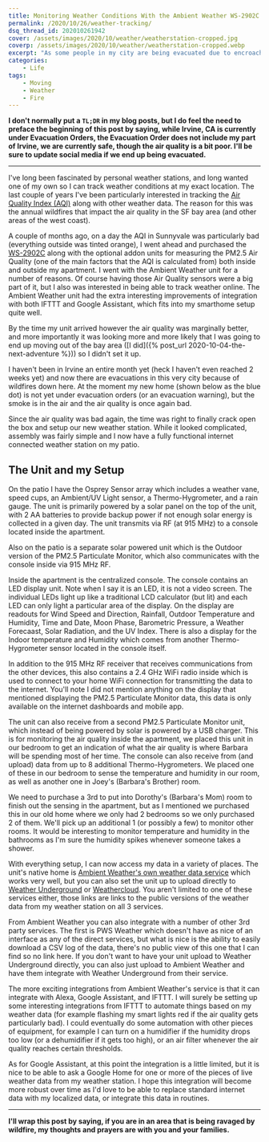 ```yaml
---
title: Monitoring Weather Conditions With the Ambient Weather WS-2902C
permalink: /2020/10/26/weather-tracking/
dsq_thread_id: 202010261942
cover: /assets/images/2020/10/weather/weatherstation-cropped.jpg
coverp: /assets/images/2020/10/weather/weatherstation-cropped.webp
excerpt: "As some people in my city are being evacuated due to encroaching fires, I finally setup my weather station to track the weather and air quality."
categories:
    - Life
tags:
    - Moving
    - Weather
    - Fire
---
```

**I don't normally put a `TL;DR` in my blog posts, but I do feel the need to preface the beginning of this post by saying, while Irvine, CA is currently under Evacuation Orders, the Evacuation Order does not include my part of Irvine, we are currently safe, though the air quality is a bit poor.  I'll be sure to update social media if we end up being evacuated.**

-----

I've long been fascinated by personal weather stations, and long wanted one of my own so I can track weather conditions at my exact location.  The last couple of years I've been particularly interested in tracking the [Air Quality Index (AQI)](https://en.wikipedia.org/wiki/Air_quality_index) along with other weather data. The reason for this was the annual wildfires that impact the air quality in the SF bay area (and other areas of the west coast).

A couple of months ago, on a day the AQI in Sunnyvale was particularly bad (everything outside was tinted orange), I went ahead and purchased the [WS-2902C](https://ambientweather.com/amws2902.html) along with the optional addon units for measuring the PM2.5 Air Quality (one of the main factors that the AQI is calculated from) both inside and outside my apartment.  I went with the Ambient Weather unit for a number of reasons.  Of course having those Air Quality sensors were a big part of it, but I also was interested in being able to track weather online.  The Ambient Weather unit had the extra interesting improvements of integration with both IFTTT and Google Assistant, which fits into my smarthome setup quite well.

By the time my unit arrived however the air quality was marginally better, and more importantly it was looking more and more likely that I was going to end up moving out of the bay area ([I did]({% post_url 2020-10-04-the-next-adventure %})) so I didn't set it up.

I haven't been in Irvine an entire month yet (heck I haven't even reached 2 weeks yet) and now there are evacuations in this very city because of wildfires down here.  At the moment my new home (shown below as the blue dot) is not yet under evacuation orders (or an evacuation warning), but the smoke is in the air and the air quality is once again bad.

<amp-img src="{{ site.baseurl }}/assets/images/2020/10/weather/fire-evacuations.webp" alt="Map of Fire Evacuations in Irvine" width="1355" height="1252" layout="responsive" lightbox>
    <amp-img fallback src="{{ site.baseurl }}/assets/images/2020/10/weather/fire-evacuations.png" alt="Map of Fire Evacuations in Irvine" width="1355" height="1252" layout="responsive"></amp-img>
</amp-img>

Since the air quality was bad again, the time was right to finally crack open the box and setup our new weather station.  While it looked complicated, assembly was fairly simple and I now have a fully functional internet connected weather station on my patio.  

## The Unit and my Setup
On the patio I have the Osprey Sensor array which includes a weather vane, speed cups, an Ambient/UV Light sensor, a Thermo-Hygrometer, and a rain gauge.  The unit is primarily powered by a solar panel on the top of the unit, with 2 AA batteries to provide backup power if not enough solar energy is collected in a given day.  The unit transmits via RF (at 915 MHz) to a console located inside the apartment.  

<amp-img src="{{ site.baseurl }}/assets/images/2020/10/weather/PXL_20201027_064916207.NIGHT.webp" alt="The Weather Unit on my patio, yes there is construction outside, great view" width="4032" height="3024" layout="responsive" lightbox>
    <amp-img fallback src="{{ site.baseurl }}/assets/images/2020/10/weather/PXL_20201027_064916207.NIGHT.jpg" alt="The Weather Unit on my patio, yes there is construction outside, great view" width="4032" height="3024" layout="responsive"></amp-img>
</amp-img>

Also on the patio is a separate solar powered unit which is the Outdoor version of the PM2.5 Particulate Monitor, which also communicates with the console inside via 915 MHz RF.

<amp-img src="{{ site.baseurl }}/assets/images/2020/10/weather/PXL_20201027_064931760.NIGHT.webp" alt="Air Quality Sensor PM 2.5" width="4032" height="3024" layout="responsive" lightbox>
    <amp-img fallback src="{{ site.baseurl }}/assets/images/2020/10/weather/PXL_20201027_064931760.NIGHT.jpg" alt="Air Quality Sensor PM 2.5" width="4032" height="3024" layout="responsive"></amp-img>
</amp-img>

Inside the apartment is the centralized console.  The console contains an LED display unit.  Note when I say it is an LED, it is not a video screen.  The individual LEDs light up like a traditional LCD calculator (but lit) and each LED can only light a particular area of the display.  On the display are readouts for Wind Speed and Direction, Rainfall, Outdoor Temperature and Humidity, Time and Date, Moon Phase, Barometric Pressure, a Weather Forecaast, Solar Radiation, and the UV Index.  There is also a display for the Indoor temperature and Humidity which comes from another Thermo-Hygrometer sensor located in the console itself.

<amp-img src="{{ site.baseurl }}/assets/images/2020/10/weather/PXL_20201027_065019498.webp" alt="The Main Console Display" width="4032" height="3024" layout="responsive" lightbox>
    <amp-img fallback src="{{ site.baseurl }}/assets/images/2020/10/weather/PXL_20201027_065019498.jpg" alt="The Main Console Display" width="4032" height="3024" layout="responsive"></amp-img>
</amp-img>

In addition to the 915 MHz RF receiver that receives communications from the other devices, this also contains a 2.4 GHz WiFi radio inside which is used to connect to your home WiFi connection for transmitting the data to the internet.  You'll note I did not mention anything on the display that mentioned displaying the PM2.5 Particulate Monitor data, this data is only available on the internet dashboards and mobile app.

<amp-img src="{{ site.baseurl }}/assets/images/2020/10/weather/Screenshot_20201027-001612.webp" alt="Viewing Air Quality on the Mobile App" width="1080" height="2160" layout="responsive" lightbox>
    <amp-img fallback src="{{ site.baseurl }}/assets/images/2020/10/weather/Screenshot_20201027-001612.png" alt="Viewing Air Quality on the Mobile App" width="1080" height="2160" layout="responsive"></amp-img>
</amp-img>

The unit can also receive from a second PM2.5 Particulate Monitor unit, which instead of being powered by solar is powered by a USB charger.  This is for monitoring the air quality inside the apartment, we placed this unit in our bedroom to get an indication of what the air quality is where Barbara will be spending most of her time.  The console can also receive from (and upload) data from up to 8 additional Thermo-Hygrometers.  We placed one of these in our bedroom to sense the temperature and humidity in our room, as well as another one in Joey's (Barbara's Brother) room.  

We need to purchase a 3rd to put into Dorothy's (Barbara's Mom) room to finish out the sensing in the apartment, but as I mentioned we purchased this in our old home where we only had 2 bedrooms so we only purchased 2 of them.  We'll pick up an additional 1 (or possibly a few) to monitor other rooms. It would be interesting to monitor temperature and humidity in the bathrooms as I'm sure the humidity spikes whenever someone takes a shower.

With everything setup, I can now access my data in a variety of places.  The unit's native home is [Ambient Weather's own weather data service](https://ambientweather.net/dashboard/435a5c93160dc349b6a8f4b1cc27f054) which works very well, but you can also set the unit up to upload directly to [Weather Underground](https://www.wunderground.com/dashboard/pws/KCAIRVIN182) or [Weathercloud](https://app.weathercloud.net/d2434962961#profile).  You aren't limited to one of these services either, those links are links to the public versions of the weather data from my weather station on all 3 services.

<amp-img src="{{ site.baseurl }}/assets/images/2020/10/weather/dashboard.webp" alt="Web Based Dashboard" width="1727" height="1444" layout="responsive" lightbox>
    <amp-img fallback src="{{ site.baseurl }}/assets/images/2020/10/weather/dashboard.png" alt="Web Based Dashboard" width="1727" height="1444" layout="responsive"></amp-img>
</amp-img>

From Ambient Weather you can also integrate with a number of other 3rd party services.  The first is PWS Weather which doesn't have as nice of an interface as any of the direct services, but what is nice is the ability to easily download a CSV log of the data, there's no public view of this one that I can find so no link here.  If you don't want to have your unit upload to Weather Underground directly, you can also just upload to Ambient Weather and have them integrate with Weather Underground from their service.

The more exciting integrations from Ambient Weather's service is that it can integrate with Alexa, Google Assistant, and IFTTT.  I will surely be setting up some interesting integrations from IFTTT to automate things based on my weather data (for example flashing my smart lights red if the air quality gets particularly bad).  I could eventually do some automation with other pieces of equipment, for example I can turn on a humidifier if the humidity drops too low (or a dehumidifier if it gets too high), or an air filter whenever the air quality reaches certain thresholds.  

As for Google Assistant, at this point the integration is a little limited, but it is nice to be able to ask a Google Home for one or more of the pieces of live weather data from my weather station.  I hope this integration will become more robust over time as I'd love to be able to replace standard internet data with my localized data, or integrate this data in routines.

--------

**I'll wrap this post by saying, if you are in an area that is being ravaged by wildfire, my thoughts and prayers are with you and your families.**